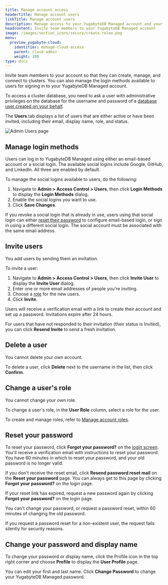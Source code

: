 ```yaml
---
title: Manage account access
headertitle: Manage account users
linkTitle: Manage account users
description: Manage access to your YugabyteDB Managed account and your clusters.
headcontent: Invite team members to your YugabyteDB Managed account
image: /images/section_icons/secure/create-roles.png
menu:
  preview_yugabyte-cloud:
    identifier: manage-cloud-access
    parent: cloud-admin
    weight: 100
type: docs
---
```


Invite team members to your account so that they can create, manage, and connect to clusters. You can also manage the login methods available to users for signing in to your YugabyteDB Managed account.

To access a cluster database, you need to ask a user with administrative privileges on the database for the username and password of a [database user created on your behalf](../../cloud-secure-clusters/add-users/).

The **Users** tab displays a list of users that are either active or have been invited, including their email, display name, role, and status.

![Admin Users page](/images/yb-cloud/managed-admin-users.png)

## Manage login methods

Users can log in to YugabyteDB Managed using either an email-based account or a social login. The available social logins include Google, GitHub, and LinkedIn. All three are enabled by default.

To manage the social logins available to users, do the following:

1. Navigate to **Admin > Access Control > Users**, then click **Login Methods** to display the **Login Methods** dialog.
1. Enable the social logins you want to use.
1. Click **Save Changes**.

If you revoke a social login that is already in use, users using that social login can either [reset their password](#reset-your-password) to configure email-based login, or sign in using a different social login. The social account must be associated with the same email address.

## Invite users

You add users by sending them an invitation.

To invite a user:

1. Navigate to **Admin > Access Control > Users**, then click **Invite User** to display the **Invite User** dialog.
1. Enter one or more email addresses of people you're inviting.
1. Choose a [role](../managed-roles/) for the new users.
1. Click **Invite**.

Users will receive a verification email with a link to create their account and set up a password. Invitations expire after 24 hours.

For users that have not responded to their invitation (their status is Invited), you can click **Resend Invite** to send a fresh invitation.

## Delete a user

You cannot delete your own account.

To delete a user, click **Delete** next to the username in the list, then click **Confirm**.

## Change a user's role

You cannot change your own role.

To change a user's role, in the **User Role** column, select a role for the user.

To create and manage roles, refer to [Manage account roles](../managed-roles/).

## Reset your password

To reset your password, click **Forgot your password?** on the [login screen](https://cloud.yugabyte.com/login). You'll receive a verification email with instructions to reset your password. You have 60 minutes in which to reset your password, and your old password is no longer valid.

If you don't receive the reset email, click **Resend password reset mail** on the **Reset your password** page. You can always get to this page by clicking **Forgot your password?** on the login page.

If your reset link has expired, request a new password again by clicking **Forgot your password?** on the login page.

You can't change your password, or request a password reset, within 60 minutes of changing the old password.

If you request a password reset for a non-existent user, the request fails silently for security reasons.

## Change your password and display name

To change your password or display name, click the Profile icon in the top right corner and choose **Profile** to display the **User Profile** page.

You can edit your first and last name. Click **Change Password** to change your YugabyteDB Managed password.
